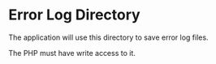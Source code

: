 # Error Log Directory

The application will use this directory to save error log files.

The PHP must have write access to it.